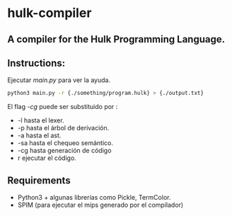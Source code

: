# hulk-compiler

## A compiler for the Hulk Programming Language.

## Instructions:

Ejecutar *main.py* para ver la ayuda.

```bash
python3 main.py -r {./something/program.hulk} > {./output.txt}
```
El flag *-cg* puede ser substituido por :

- -l hasta el lexer.
- -p hasta el árbol de derivación.
- -a hasta el ast.
- -sa hasta el chequeo semántico.
- -cg hasta generación de código
- r ejecutar el código.

## Requirements

- Python3 + algunas librerías como Pickle, TermColor.
- SPIM (para ejecutar el mips generado por el compilador)